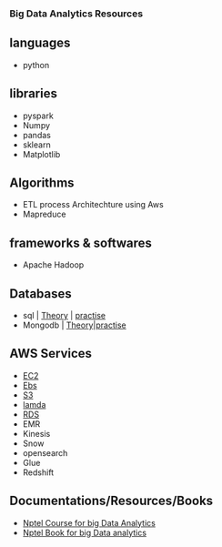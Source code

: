 ### Big Data Analytics Resources

## languages

- python

## libraries

- pyspark
- Numpy
- pandas
- sklearn
- Matplotlib

## Algorithms
- ETL process Architechture using Aws 
- Mapreduce

## frameworks & softwares
- Apache Hadoop

## Databases

- sql | [Theory](https://www.w3schools.com/sql/sql_intro.asp) | [practise](https://www.w3resource.com/sql-exercises/)
- Mongodb | [Theory]()|[practise]()

## AWS Services
- [EC2](https://medium.com/edureka/aws-ec2-tutorial-16583cc7798e)
- [Ebs](https://medium.com/edureka/aws-elastic-beanstalk-647ae1d35e2)
- [S3](https://medium.com/edureka/s3-aws-amazon-simple-storage-service-aa71c664b465)
- [lamda](https://medium.com/edureka/aws-lambda-tutorial-cadd47fbd39b)
- [RDS](https://medium.com/edureka/rds-aws-tutorial-for-aws-solution-architects-eec7217774dd)
- EMR
- Kinesis
- Snow
- opensearch
- Glue
- Redshift


## Documentations/Resources/Books

- [Nptel Course for big Data Analytics](https://nptel.ac.in/courses/106104189)
- [Nptel Book for big Data analytics](https://drive.google.com/file/d/1aduy4DMWIqv4xXPdWzwHxnCBc_H6JnoT/view)
